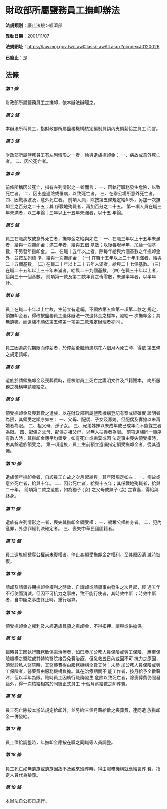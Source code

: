# 財政部所屬鹽務員工撫卹辦法

**法規類別**：廢止法規＞經濟部

**異動日期**：2001/11/07  

**法規網址**：https://law.moj.gov.tw/LawClass/LawAll.aspx?pcode=J0120026

**已廢止**：是



## 法條
##### 第 1 條
財政部所屬鹽務員工之撫卹，依本辦法辦理之。

##### 第 2 條
本辦法所稱員工，指財政部所屬鹽務機構核定編制員額內支領薪給之員工
而言。

##### 第 3 條
財政部所屬鹽務員工有左列情形之一者，給與遺族撫卹金：
一、病故或意外死亡者。
二、因公死亡者。


##### 第 4 條
前條所稱因公死亡，指有左列情形之一者而言：
一、因執行職務發生危險，以致死亡者。
二、因出差遇險或罹病，以致死亡者。
三、在辦公場所意外死亡者。
四、因戰事波及，意外死亡者。
前項人員，除按第五條規定給卹外，另加一次撫卹金之百分之二十五；其
係戰地殉職者，再加百分之二十五。
第一項人員在職三年未滿者，以三年論；三年以上十五年未滿者，以十五
年論。


##### 第 5 條
員工在職病故或意外死亡者，撫卹金之給與如左：
一、在職三年以上十五年未滿者，給與一次撫卹金；滿三年者，給與五個
    基數；以後每增半年，加給一個基數，不另發年撫卹金。
二、在職十五年以上者，除每年給與六個基數之年撫卹金外，並按左列標
    準，給與一次撫卹金：
 (一) 在職十五年以上二十年未滿者，給與二十五個基數。
 (二) 在職二十年以上二十五年未滿者，給與二十七個基數。
 (三) 在職二十五年以上三十年未滿者，給與二十九個基數。
 (四) 在職三十年以上者，給與三十一個基數。
前項第一款及第二款年資之奇零數，未滿半年者，以半年計。


##### 第 6 條
員工在職二十年以上亡故，生前立有遺囑，不願依第五條第一項第二款之
規定，領撫卹金者，得改按鹽務員工退休辦法一次退休金之標準，發給一
次撫卹金；其無遺囑，而遺族不願依第五條第一項第二款規定辦理者亦同
。

##### 第 7 條
員工因逾病假期限而停薪者，於停薪後繼續患病在六個月內死亡時，得依
第五條之規定請卹。

##### 第 8 條
遺族於請領撫卹金及喪葬費時，應檢附員工死亡之證明文件及戶籍謄本，
向所服務之機構申請發給之。

##### 第 9 條
領受撫卹金及喪葬費之遺族，以在財政部所屬鹽務機構登記有案或經確實
證明者為限，其領受之順序如左：
一、父母、配偶、子女及寡媳。但配偶及寡媳以未再婚者為限。
二、祖父母、孫子女。
三、兄弟姊妹以未成年或已成年而不能謀生者為限。
四、配偶之父母、配偶之祖父母，以無人扶養者為限。
前項遺族同一順序有數人時，其撫卹金應平均領受；如有死亡或拋棄或因
法定事由喪失領受權時，由其餘遺族領受之。
第一項遺族，員工生前預立遺囑指定領受撫卹金者，從其遺囑。


##### 第 10 條
遺族領年撫卹金者，自該員工亡故之次月起給與，其年限規定如左：
一、病故或意外死亡者，給與十年。
二、因公死亡者，給與十五年；其係戰地殉職者，給與二十年。
前項第二款之遺族，如為獨子 (女) 之父母或無子 (女) 之寡妻，得給與
終身。


##### 第 11 條
遺族有左列情形之一者，喪失其撫卹金領受權：
一、褫奪公權終身者。
二、犯內亂罪，外患罪經判決確定者。
三、喪失中華民國國籍者。


##### 第 12 條
員工遺族經褫奪公權尚未復權者，停止其領受撫卹金之權利，至其原因消
滅時恢復。

##### 第 13 條
請卹及請領各期撫卹金權利之時效，自請卹或請領事由發生之次月起，經
過五年不行使而消滅。但因不可抗力之事由，致不能行使者，其時效中斷
；時效中斷者，自中斷之事由終止時，重行起算。

##### 第 14 條
領受撫卹金之權利及未經遺族具領之撫卹金，不得扣押、讓與或供擔保。

##### 第 15 條
臨時員工因執行職務致傷需治療者，如已參加公務人員保險或勞工保險，
應至保險機構之醫院或其特約醫院接受免費治療，但急救五日內或因不可
抗力之原因，須就診私人醫院時，其醫藥費得由服務機構全數支付；未參
加公務人員保險或勞工保險者，醫藥費由服務機構負擔。其在治療期間不
能工作者，按月給予全數薪津，但以半年為限。臨時員工因執行職務發生
危險以致死亡者，除喪葬費仍照發給外，得一次核給相當於同級正式員工
十個月薪給數之卹葬費。

##### 第 16 條
員工死亡除按本辦法規定給卹外，並另給三個月薪給數之喪葬費，連同遺
族撫卹金一併發給。

##### 第 17 條
員工俸給調整時，年撫卹金應按在職之同職等人員調整。

##### 第 18 條
員工死亡如無遺族或遺族因故不及親來殮葬時，得由服務機構就應給喪葬
費，指定人員代為殮葬。

##### 第 19 條
本辦法自公布日施行。


